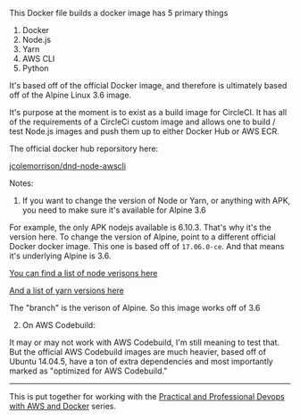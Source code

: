 This Docker file builds a docker image has 5 primary things

1) Docker
2) Node.js
3) Yarn
4) AWS CLI
5) Python

It's based off of the official Docker image, and therefore is ultimately based off of the Alpine Linux 3.6 image.

It's purpose at the moment is to exist as a build image for CircleCI.  It has all of the requirements of a CircleCi custom image and allows one to build / test Node.js images and push them up to either Docker Hub or AWS ECR.

The official docker hub reporsitory here:

[jcolemorrison/dnd-node-awscli](https://hub.docker.com/r/jcolemorrison/dnd-node-awscli/)

Notes:

1) If you want to change the version of Node or Yarn, or anything with APK, you need to make sure it's available for Alpine 3.6

For example, the only APK nodejs available is 6.10.3.  That's why it's the version here.  To change the version of Alpine, point to a different official Docker docker image.  This one is based off of `17.06.0-ce`. And that means it's underlying Alpine is 3.6.

[You can find a list of node verisons here](https://pkgs.alpinelinux.org/packages?name=nodejs&branch=&repo=&arch=&maintainer=)

[And a list of yarn versions here](https://pkgs.alpinelinux.org/packages?name=yarn&branch=&repo=&arch=&maintainer=)

The "branch" is the verison of Alpine.  So this image works off of 3.6

2) On AWS Codebuild:

It may or may not work with AWS Codebuild, I'm still meaning to test that.  But the official AWS Codebuild images are much heavier, based off of Ubuntu 14.04.5, have a ton of extra dependencies and most importantly marked as "optimized for AWS Codebuild."

---

This is put together for working with the [Practical and Professional Devops with AWS and Docker](https://awsdevops.io/p/practical-and-professional-devops-with-aws-and-docker) series.
